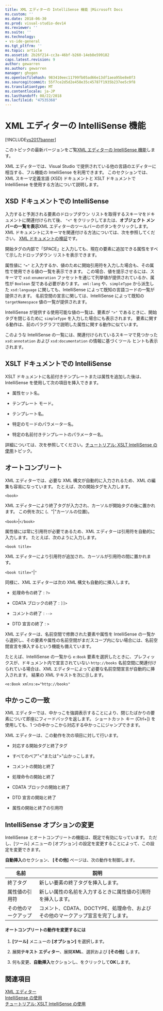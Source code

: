 ```yaml
---
title: XML エディターの IntelliSense 機能 |Microsoft Docs
ms.custom: ''
ms.date: 2018-06-30
ms.prod: visual-studio-dev14
ms.reviewer: ''
ms.suite: ''
ms.technology:
- vs-ide-general
ms.tgt_pltfrm: ''
ms.topic: article
ms.assetid: 2b26f214-cc3a-46bf-b260-14eb8e599182
caps.latest.revision: 9
author: gewarren
ms.author: gewarren
manager: ghogen
ms.openlocfilehash: 983410eec11799fb05ad66e13df1aea95be8e8f3
ms.sourcegitcommit: 55f7ce2d5d2e458e35c45787f1935b237ee5c9f8
ms.translationtype: MT
ms.contentlocale: ja-JP
ms.lasthandoff: 08/22/2018
ms.locfileid: "47535368"
---
```

# <a name="xml-editor-intellisense-features"></a>XML エディターの IntelliSense 機能
[!INCLUDE[vs2017banner](../includes/vs2017banner.md)]

このトピックの最新バージョンをご覧[XML エディターの IntelliSense 機能](https://docs.microsoft.com/visualstudio/xml-tools/xml-editor-intellisense-features)します。  
  
  
XML エディターでは、Visual Studio で提供されている他の言語のエディターに相当する、フル機能の IntelliSense を利用できます。 このセクションでは、XML スキーマ定義言語 (XSD) ドキュメントと XSLT ドキュメントで IntelliSense を使用する方法について説明します。  
  
## <a name="intellisense-in-an-xsd-document"></a>XSD ドキュメントでの IntelliSense  
 入力すると予測される要素のドロップダウン リストを取得するスキーマをドキュメントに関連付けられて後、 `"<"`  をクリックしてまたは、**オブジェクト メンバーの一覧を表示**XML エディターのツールバーのボタンをクリックします。 XML ドキュメントにスキーマを関連付ける方法については、次を参照してください。 [XML ドキュメントの検証](../xml-tools/xml-document-validation.md)です。  
  
 開始タグの内部で「SPACE」と入力しても、現在の要素に追加できる属性をすべて示したドロップダウン リストを表示できます。  
  
 属性値に `"="` と入力するか、値のために開始引用符を入力した場合も、その属性で使用できる値の一覧を表示できます。 この場合、値を提示させるには、スキーマで `xsd:enumeration` ファセットを通じて列挙値が提供されているか、属性が `Boolean` 型である必要があります。 `xml:lang` や、`simpleType` から派生した `xsd:language` に関しても、IntelliSense によって既知の言語コードの一覧が提供されます。 名前空間の宣言に関しては、IntelliSense によって既知の `targetNamespace` 値の一覧が提供されます。  
  
 IntelliSense が提供する使用可能な値の一覧は、要素が `">"` であるときに、開始タグを閉じるために `simpleType` を入力した場合にも表示されます。 要素に関する動作は、前のパラグラフで説明した属性に関する動作に似ています。  
  
 このような IntelliSense の一覧には、関連付けられているスキーマで見つかった `xsd:annotation` および `xsd:documentation` の情報に基づくツール ヒントも表示されます。  
  
## <a name="intellisense-in-an-xslt-document"></a>XSLT ドキュメントでの IntelliSense  
 XSLT ドキュメントに名前付きテンプレートまたは属性を追加した後は、IntelliSense を使用して次の項目を挿入できます。  
  
-   属性セット名。  
  
-   テンプレート モード。  
  
-   テンプレート名。  
  
-   特定のモードのパラメーター名。  
  
-   特定の名前付きテンプレートのパラメーター名。  
  
 詳細については、次を参照してください。[チュートリアル: XSLT IntelliSense の使用](../xml-tools/walkthrough-using-xslt-intellisense.md)トピック。  
  
## <a name="auto-completion"></a>オートコンプリート  
 XML エディターでは、必要な XML 構文が自動的に入力されるため、XML の編集も容易になっています。 たとえば、次の開始タグを入力します。  
  
 `<book>`  
  
 XML エディターにより終了タグが入力され、カーソルが開始タグの後に置かれます。 この例を次に (、"&#124;"カーソルの位置)。  
  
 `<book>`&#124;`</book>`  
  
 属性値には常に引用符が必要であるため、XML エディターは引用符を自動的に入力します。 たとえば、次のように入力します。  
  
 `<book title=`  
  
 XML エディターにより引用符が追加され、カーソルが引用符の間に置かれます。  
  
 `<book title="`&#124;`"`  
  
 同様に、XML エディターは次の XML 構文も自動的に挿入します。  
  
-   処理命令の終了 : `?>`  
  
-   CDATA ブロックの終了 : `]]>`  
  
-   コメントの終了 : `-->`  
  
-   DTD 宣言の終了 : `>`  
  
 XML エディターは、名前空間で修飾された要素や属性を IntelliSense の一覧から選択し、その要素や属性の名前空間がまだスコープ内にない場合には、名前空間宣言を挿入するという機能も備えています。  
  
 たとえば、IntelliSense の一覧から `e:Book` 要素を選択したときに、プレフィックスが、ドキュメント内で宣言されていない `http://books` 名前空間に関連付けられている場合は、XML エディターによって必要な名前空間宣言が自動的に挿入されます。 結果の XML テキストを次に示します。  
  
 `<e:Book xmlns:e="http://books"`  
  
## <a name="brace-matching"></a>中かっこの一致  
 XML エディターでは、中かっこを強調表示することにより、閉じたばかりの要素について即座にフィードバックを返します。 ショートカット キー (Ctrl+]) を使用しても、1 つの中かっこから対応する中かっこにジャンプできます。  
  
 XML エディターは、この動作を次の項目に対して行います。  
  
-   対応する開始タグと終了タグ  
  
-   すべてのペア"\<"または">"山かっこします。  
  
-   コメントの開始と終了  
  
-   処理命令の開始と終了  
  
-   CDATA ブロックの開始と終了  
  
-   DTD 宣言の開始と終了  
  
-   属性の開始と終了の引用符  
  
## <a name="modifying-the-intellisense-options"></a>IntelliSense オプションの変更  
 IntelliSense とオートコンプリートの機能は、既定で有効になっています。 ただし、[ツール] メニューの [オプション] の設定を変更することによって、この設定を変更できます。  
  
 **自動挿入**のセクション、 **[その他]** ページは、次の動作を制御します。  
  
|名前|説明|  
|----------|-----------------|  
|終了タグ|新しい要素の終了タグを挿入します。|  
|属性値の引用符|新しい属性の名前を入力するときに属性値の引用符を挿入します。|  
|その他のマークアップ|コメント、CDATA、DOCTYPE、処理命令、およびその他のマークアップ宣言を完了します。|  
  
#### <a name="to-change-the-auto-completion-behavior"></a>オートコンプリートの動作を変更するには  
  
1.  **[ツール]** メニューの **[オプション]** を選択します。  
  
2.  展開**テキスト エディター**、展開**XML**、選択および **[その他]** します。  
  
3.  何も変更、**自動挿入**セクションし、をクリックして**OK**します。  
  
## <a name="see-also"></a>関連項目  
 [XML エディター](../xml-tools/xml-editor.md)   
 [IntelliSense の使用](../ide/using-intellisense.md)   
 [チュートリアル: XSLT IntelliSense の使用](../xml-tools/walkthrough-using-xslt-intellisense.md)



